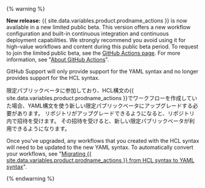 {% warning %}

**New release:**  {{ site.data.variables.product.prodname_actions }} is now available in a new limited public beta. This version offers a new workflow configuration and built-in continuous integration and continuous deployment capabilities. We strongly recommend you avoid using it for high-value workflows and content during this public beta period. To request to join the limited public beta, see the [GitHub Actions page](https://github.com/features/actions). For more information, see "[About GitHub Actions](/articles/about-github-actions)".

GitHub Support will only provide support for the YAML syntax and no longer provides support for the HCL syntax.

限定パブリックベータに参加しており、HCL構文の{{ site.data.variables.product.prodname_actions }}でワークフローを作成していた場合、YAML構文を使う新しい限定パブリックベータにアップグレードする必要があります。 リポジトリがアップグレードできるようになると、リポジトリ内で招待を受けます。 その招待を受けると、新しい限定パブリックベータが利用できるようになります。

Once you've upgraded, any workflows that you created with the HCL syntax will need to be updated to the new YAML syntax. To automatically convert your workflows, see "[Migrating {{ site.data.variables.product.prodname_actions }} from HCL syntax to YAML syntax](/articles/migrating-github-actions-from-hcl-syntax-to-yaml-syntax)".

{% endwarning %}
